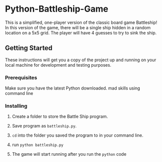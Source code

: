 # Python-Battleship-Game

This is a simplified, one-player version of the classic board game Battleship! In this version of the game, there will be a single ship hidden in a random location on a 5x5 grid. The player will have 4 guesses to try to sink the ship.

## Getting Started

These instructions will get you a copy of the project up and running on your local machine for development and testing purposes.

### Prerequisites

Make sure you have the latest Python downloaded.
mad skills using command line

### Installing

1. Create a folder to store the Battle Ship program.

2. Save program as `battleship.py`.

3. `cd` into the folder you saved the program to in your command line.  

4. run `python battleship.py`

5. The game will start running after you run the `python` code
